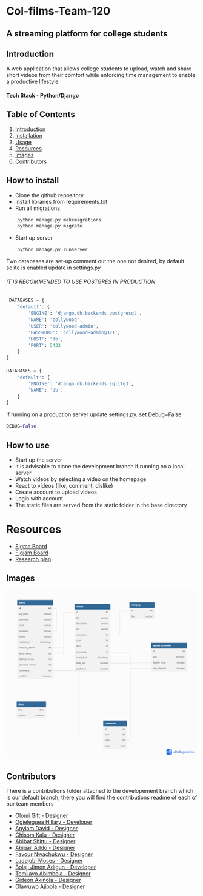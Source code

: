 # Col-films-Team-120

## A streaming platform for college students

## Introduction

A web application that allows college students to upload, watch and share short videos from their comfort while enforcing time management to enable a productive lifestyle

#### Tech Stack - Python/Django

## Table of Contents

1. [Introduction](#introduction)
2. [Installation](#how-to-install)
3. [Usage](#how-to-use)
4. [Resources](#Resources)
5. [Images](#images)
6. [Contributors](#contributors)

## How to install

- Clone the github repository
- Install libraries from requirements.txt
- Run all migrations

```python
    python manage.py makemigrations
    python manage.py migrate
```

- Start up server

```python
    python manage.py runserver
```

Two databases are set-up comment out the one not desired, by default sqlite is enabled
update in settings.py

###### IT IS RECOMMENDED TO USE POSTGRES IN PRODUCTION

```python
 DATABASES = {
    'default': {
        'ENGINE': 'django.db.backends.postgresql',
        'NAME': 'collywood',
        'USER': 'collywood-admin',
        'PASSWORD': 'collywood-admin@321',
        'HOST': 'db',
        'PORT': 5432
    }
}

DATABASES = {
    'default': {
        'ENGINE': 'django.db.backends.sqlite3',
        'NAME': 'db',
    }
}
```

if running on a production server update settings.py. set Debug=False

```python
DEBUG=False
```

## How to use

- Start up the server
- It is advisable to clone the development branch if running on a local server
- Watch videos by selecting a video on the homepage
- React to videos (like, comment, dislike)
- Create account to upload videos
- Login with account
- The static files are served from the static folder in the base directory

# Resources

- [Figma Board](https://www.figma.com/file/SrpBl1g9DxXzRwSgnTJ9h6/Style-Guide?node-id=0%3A1)
- [Figjam Board](https://www.figma.com/file/MDitz2vW5HJ1Hw9z9DmYSQ/Team-120-notes?node-id=0%3A1)
- [Research plan](https://docs.google.com/document/d/1JeivVsSsdrnkBP0AYehKlBAZN6f1ZVOp6qz0ofOUWUc/edit?usp=sharing)

## Images

![Schema](./images/team120_col-films.png)

## Contributors

There is a contributions folder attached to the developement branch which is our default branch, there you will find the contributions readme of each of our team members

- [Olomi Gift - Designer](https://www.github.com/mehetabelgift)
- [Ogieleguea Hillary - Developer](https://www.github.com/hillarywebb-coder)
- [Anyiam David - Designer](https://www.github.com/dravidTML)
- [Chisom Kalu - Designer](https://www.github.com/chisomkalu)
- [Abibat Shittu - Designer](https://www.github.com/abibatshittu)
- [Abigail Addo - Designer](https://www.github.com/asaddo444)
- [Favour Nwachukwu - Designer](https://www.github.com/billyfaychi)
- [Ladejobi Moses - Designer](https://www.github.com/mola71)
- [Bolaji Jimon Adigun - Developer](https://www.github.com/bolajiomo99)
- [Tomilayo Abimbola - Designer](https://www.github.com/tomilayoA)
- [Gideon Akinola - Designer](https://www.github.com/blvckcoco)
- [Olawuwo Ajibola - Designer](https://www.github.com/lawuwoabeeb)
